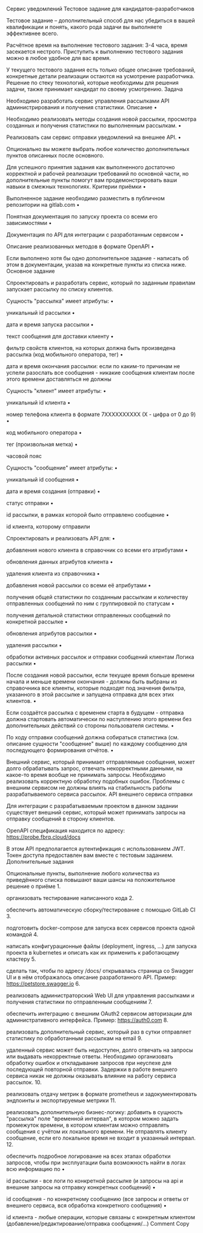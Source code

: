Сервис уведомлений
Тестовое задание для кандидатов-разработчиков

Тестовое задание – дополнительный способ для нас убедиться в вашей квалификации и понять, какого рода задачи вы выполняете эффективнее всего.

Расчётное время на выполнение тестового задания: 3-4 часа, время засекается нестрого. Приступить к выполнению тестового задания можно в любое удобное для вас время.

У текущего тестового задания есть только общее описание требований, конкретные детали реализации остаются на усмотрение разработчика. Решение по стеку технологий, которые необходимы для решения задачи, также принимает кандидат по своему усмотрению.
Задача

Необходимо разработать сервис управления рассылками API администрирования и получения статистики.
Описание
•

Необходимо реализовать методы создания новой рассылки, просмотра созданных и получения статистики по выполненным рассылкам.
•

Реализовать сам сервис отправки уведомлений на внешнее API.
•

Опционально вы можете выбрать любое количество дополнительных пунктов описанных после основного.

Для успешного принятия задания как выполненного достаточно корректной и рабочей реализации требований по основной части, но дополнительные пункты помогут вам продемонстрировать ваши навыки в смежных технологиях.
Критерии приёмки
•

Выполненное задание необходимо разместить в публичном репозитории на gitlab.com
•

Понятная документация по запуску проекта со всеми его зависимостями
•

Документация по API для интеграции с разработанным сервисом
•

Описание реализованных методов в формате OpenAPI
•

Если выполнено хотя бы одно дополнительное задание - написать об этом в документации, указав на конкретные пункты из списка ниже.
Основное задание

Спроектировать и разработать сервис, который по заданным правилам запускает рассылку по списку клиентов.

Сущность "рассылка" имеет атрибуты:
•

уникальный id рассылки
•

дата и время запуска рассылки
•

текст сообщения для доставки клиенту
•

фильтр свойств клиентов, на которых должна быть произведена рассылка (код мобильного оператора, тег)
•

дата и время окончания рассылки: если по каким-то причинам не успели разослать все сообщения - никакие сообщения клиентам после этого времени доставляться не должны

Сущность "клиент" имеет атрибуты:
•

уникальный id клиента
•

номер телефона клиента в формате 7XXXXXXXXXX (X - цифра от 0 до 9)
•

код мобильного оператора
•

тег (произвольная метка)
•

часовой пояс

Сущность "сообщение" имеет атрибуты:
•

уникальный id сообщения
•

дата и время создания (отправки)
•

статус отправки
•

id рассылки, в рамках которой было отправлено сообщение
•

id клиента, которому отправили

Спроектировать и реализовать API для:
•

добавления нового клиента в справочник со всеми его атрибутами
•

обновления данных атрибутов клиента
•

удаления клиента из справочника
•

добавления новой рассылки со всеми её атрибутами
•

получения общей статистики по созданным рассылкам и количеству отправленных сообщений по ним с группировкой по статусам
•

получения детальной статистики отправленных сообщений по конкретной рассылке
•

обновления атрибутов рассылки
•

удаления рассылки
•

обработки активных рассылок и отправки сообщений клиентам
Логика рассылки
•

После создания новой рассылки, если текущее время больше времени начала и меньше времени окончания - должны быть выбраны из справочника все клиенты, которые подходят под значения фильтра, указанного в этой рассылке и запущена отправка для всех этих клиентов.
•

Если создаётся рассылка с временем старта в будущем - отправка должна стартовать автоматически по наступлению этого времени без дополнительных действий со стороны пользователя системы.
•

По ходу отправки сообщений должна собираться статистика (см. описание сущности "сообщение" выше) по каждому сообщению для последующего формирования отчётов.
•

Внешний сервис, который принимает отправляемые сообщения, может долго обрабатывать запрос, отвечать некорректными данными, на какое-то время вообще не принимать запросы. Необходимо реализовать корректную обработку подобных ошибок. Проблемы с внешним сервисом не должны влиять на стабильность работы разрабатываемого сервиса рассылок.
API внешнего сервиса отправки

Для интеграции с разрабатываемым проектом в данном задании существует внешний сервис, который может принимать запросы на отправку сообщений в сторону клиентов.

OpenAPI спецификация находится по адресу: https://probe.fbrq.cloud/docs

В этом API предполагается аутентификация с использованием JWT. Токен доступа предоставлен вам вместе с тестовым заданием.
Дополнительные задания

Опциональные пункты, выполнение любого количества из приведённого списка повышают ваши шансы на положительное решение о приёме
1.

организовать тестирование написанного кода
2.

обеспечить автоматическую сборку/тестирование с помощью GitLab CI
3.

подготовить docker-compose для запуска всех сервисов проекта одной командой
4.

написать конфигурационные файлы (deployment, ingress, …) для запуска проекта в kubernetes и описать как их применить к работающему кластеру
5.

сделать так, чтобы по адресу /docs/ открывалась страница со Swagger UI и в нём отображалось описание разработанного API. Пример: https://petstore.swagger.io
6.

реализовать администраторский Web UI для управления рассылками и получения статистики по отправленным сообщениям
7.

обеспечить интеграцию с внешним OAuth2 сервисом авторизации для административного интерфейса. Пример: https://auth0.com
8.

реализовать дополнительный сервис, который раз в сутки отправляет статистику по обработанным рассылкам на email
9.

удаленный сервис может быть недоступен, долго отвечать на запросы или выдавать некорректные ответы. Необходимо организовать обработку ошибок и откладывание запросов при неуспехе для последующей повторной отправки. Задержки в работе внешнего сервиса никак не должны оказывать влияние на работу сервиса рассылок.
10.

реализовать отдачу метрик в формате prometheus и задокументировать эндпоинты и экспортируемые метрики
11.

реализовать дополнительную бизнес-логику: добавить в сущность "рассылка" поле "временной интервал", в котором можно задать промежуток времени, в котором клиентам можно отправлять сообщения с учётом их локального времени. Не отправлять клиенту сообщение, если его локальное время не входит в указанный интервал.
12.

обеспечить подробное логирование на всех этапах обработки запросов, чтобы при эксплуатации была возможность найти в логах всю информацию по
•

id рассылки - все логи по конкретной рассылке (и запросы на api и внешние запросы на отправку конкретных сообщений)
•

id сообщения - по конкретному сообщению (все запросы и ответы от внешнего сервиса, вся обработка конкретного сообщения)
•

id клиента - любые операции, которые связаны с конкретным клиентом (добавление/редактирование/отправка сообщения/…)
Comment
Copy
